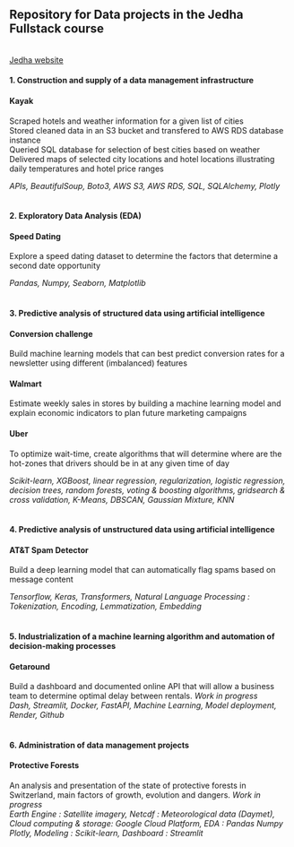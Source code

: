 ## Repository for Data projects in the Jedha Fullstack course
<br>
<a href="https://www.jedha.co/formations/formation-data-scientist">Jedha website</a><br>

#### 1. Construction and supply of a data management infrastructure
#### Kayak 
Scraped hotels and weather information for a given list of cities <br>
Stored cleaned data in an S3 bucket and transfered to AWS RDS database instance<br>
Queried SQL database for selection of best cities based on weather<br>
Delivered maps of selected city locations and hotel locations illustrating daily temperatures and hotel price ranges

*APIs, BeautifulSoup, Boto3, AWS S3, AWS RDS, SQL, SQLAlchemy, Plotly*
<br><br>

#### 2. Exploratory Data Analysis (EDA)
#### Speed Dating
Explore a speed dating dataset to determine the factors that determine a second date opportunity

*Pandas, Numpy, Seaborn, Matplotlib*
<br><br>

#### 3. Predictive analysis of structured data using artificial intelligence
#### Conversion challenge
Build machine learning models that can best predict conversion rates for a newsletter using different (imbalanced) features
#### Walmart
Estimate weekly sales in stores by building a machine learning model and explain economic indicators to plan future marketing campaigns
#### Uber
To optimize wait-time, create algorithms that will determine where are the hot-zones that drivers should be in at any given time of day

*Scikit-learn, XGBoost, linear regression, regularization, logistic regression, decision trees, random forests, voting & boosting algorithms, gridsearch & cross validation, K-Means, DBSCAN, Gaussian Mixture, KNN*
<br><br>

#### 4. Predictive analysis of unstructured data using artificial intelligence
#### AT&T Spam Detector
Build a deep learning model that can automatically flag spams based on message content

*Tensorflow, Keras, Transformers, Natural Language Processing : Tokenization, Encoding, Lemmatization, Embedding*
<br><br>

#### 5. Industrialization of a machine learning algorithm and automation of decision-making processes
#### Getaround
Build a dashboard and documented online API that will allow a business team to determine optimal delay between rentals.
*Work in progress* <br>
*Dash, Streamlit, Docker, FastAPI, Machine Learning, Model deployment, Render, Github*
<br><br>

#### 6. Administration of data management projects
#### Protective Forests
An analysis and presentation of the state of protective forests in Switzerland, main factors of growth, evolution and dangers.
*Work in progress* <br>
*Earth Engine : Satellite imagery, Netcdf : Meteorological data (Daymet), Cloud computing & storage: Google Cloud Platform, EDA : Pandas Numpy Plotly, Modeling : Scikit-learn, Dashboard : Streamlit*
